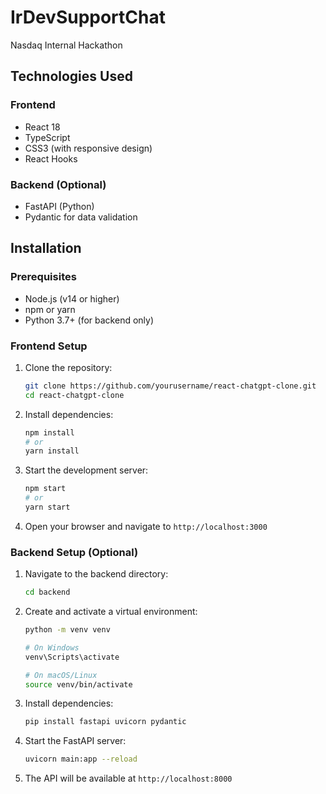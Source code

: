 # IrDevSupportChat

Nasdaq Internal Hackathon

## Technologies Used

### Frontend

- React 18
- TypeScript
- CSS3 (with responsive design)
- React Hooks

### Backend (Optional)

- FastAPI (Python)
- Pydantic for data validation

## Installation

### Prerequisites

- Node.js (v14 or higher)
- npm or yarn
- Python 3.7+ (for backend only)

### Frontend Setup

1. Clone the repository:

   ```bash
   git clone https://github.com/yourusername/react-chatgpt-clone.git
   cd react-chatgpt-clone
   ```

2. Install dependencies:

   ```bash
   npm install
   # or
   yarn install
   ```

3. Start the development server:

   ```bash
   npm start
   # or
   yarn start
   ```

4. Open your browser and navigate to `http://localhost:3000`

### Backend Setup (Optional)

1. Navigate to the backend directory:

   ```bash
   cd backend
   ```

2. Create and activate a virtual environment:

   ```bash
   python -m venv venv

   # On Windows
   venv\Scripts\activate

   # On macOS/Linux
   source venv/bin/activate
   ```

3. Install dependencies:

   ```bash
   pip install fastapi uvicorn pydantic
   ```

4. Start the FastAPI server:

   ```bash
   uvicorn main:app --reload
   ```

5. The API will be available at `http://localhost:8000`
